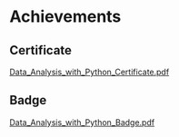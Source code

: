 

# Achievements
## Certificate
[Data_Analysis_with_Python_Certificate.pdf](https://prod-files-secure.s3.us-west-2.amazonaws.com/03e82b26-cccb-4906-bb56-adabcbdc0655/1aa3a050-2338-4a85-85d5-899bad17a31c/Data_Analysis_with_Python_Certificate.pdf?X-Amz-Algorithm=AWS4-HMAC-SHA256&X-Amz-Content-Sha256=UNSIGNED-PAYLOAD&X-Amz-Credential=ASIAZI2LB4666DN6LM5W%2F20250203%2Fus-west-2%2Fs3%2Faws4_request&X-Amz-Date=20250203T191206Z&X-Amz-Expires=3600&X-Amz-Security-Token=IQoJb3JpZ2luX2VjEAMaCXVzLXdlc3QtMiJGMEQCIGqdmzzgyKosltN0kbB%2FR3Jx4q%2BrDNTQKUEbXZBihkcaAiAOEiH0rFwMAScsT0Quvm3F9IvOk4dfrggt2NVIpHsAnyr%2FAwgcEAAaDDYzNzQyMzE4MzgwNSIMNPqP19irqdH20%2FIgKtwD1235dmLoHt5a3LWrueLwdPW8qkg%2BXcDLEcYQbeEhwwuZccZzeAwm8TOLdey3yfS2ojyK6d9AkACNJzyoAnRJ8aaz7kP4w8lkmsKL12w%2BL%2F1tUZot6LUzPbd%2FIAPQnZ89uq5yYlnPjxxs460DtcJ4Bo%2ByVXo5r%2FEEu6jtjd51oZsYrmjXeH6dCrxR43JhhTEnsFXDEXV3%2Br7y1YCPQt9folP9Hlc4nLHzDbuTfRX0%2F0wWsAf34ySEAbX07IphqABMiguY4V3mOQI%2Fph6q0h4l5VcgbaDnZCVyNg7salcmybF8bA8K1O%2B6xDUIjagZ5baUqZbC%2FjU9f59%2BLiKucWufgrAsG2%2FM82mPepXsNV9e4UdipVp61TrBUtQ7ypFUbs9OowqMQ2mha2egCAGkNWVBkLPdpibNsdSYGbcZQeZAQ9zSE5ghl0yMzXFhhVHniPf4225YluQoK5VEFJzw%2ByY83Dt8%2F%2F6bS%2BILP4DO106FxcxWbelF19HCRD%2BR%2BQ1kp1KLB3gYyvWUnEmAzJol7qb1i8H2Z3WNQm85CrfxOISH8iMOv9L6Ngl3m6Aac7mI1eJTpjK71LLrXQeA4zNPgoJyCpnVzZrqLD78nesLr%2FQ4tRxlVeZVR9CKvj15JEYwo6KEvQY6pgGa7%2BclBHNquZ6XnzduMws5eyeIYyRzK2yV3WQfwqvI160jhSTa%2B2AMLfqN0gRmhH4ngdufO%2Bd6RpybRXlsbrd8po1mcn6zbpRLU0fIwyn1gCXs%2BonXIpCz2LPF3zO4qcQq7ePIUN0GAvFLplfd5E1jpOxnzSdMt9s6ZXK9fXPt%2BId2qUClnkwr8xzD5ZEIrm21bw%2FW1O%2BZc93utfeQ7C3hAgCuADvI&X-Amz-Signature=5c005b568fef1916be968fda52286ad169d28648123995519b86d7084584b10d&X-Amz-SignedHeaders=host&x-id=GetObject)
## Badge
[Data_Analysis_with_Python_Badge.pdf](https://prod-files-secure.s3.us-west-2.amazonaws.com/03e82b26-cccb-4906-bb56-adabcbdc0655/4fa9bcf8-b584-40dd-8775-c0bfadf6a6f0/Data_Analysis_with_Python_Badge.pdf?X-Amz-Algorithm=AWS4-HMAC-SHA256&X-Amz-Content-Sha256=UNSIGNED-PAYLOAD&X-Amz-Credential=ASIAZI2LB4666DN6LM5W%2F20250203%2Fus-west-2%2Fs3%2Faws4_request&X-Amz-Date=20250203T191206Z&X-Amz-Expires=3600&X-Amz-Security-Token=IQoJb3JpZ2luX2VjEAMaCXVzLXdlc3QtMiJGMEQCIGqdmzzgyKosltN0kbB%2FR3Jx4q%2BrDNTQKUEbXZBihkcaAiAOEiH0rFwMAScsT0Quvm3F9IvOk4dfrggt2NVIpHsAnyr%2FAwgcEAAaDDYzNzQyMzE4MzgwNSIMNPqP19irqdH20%2FIgKtwD1235dmLoHt5a3LWrueLwdPW8qkg%2BXcDLEcYQbeEhwwuZccZzeAwm8TOLdey3yfS2ojyK6d9AkACNJzyoAnRJ8aaz7kP4w8lkmsKL12w%2BL%2F1tUZot6LUzPbd%2FIAPQnZ89uq5yYlnPjxxs460DtcJ4Bo%2ByVXo5r%2FEEu6jtjd51oZsYrmjXeH6dCrxR43JhhTEnsFXDEXV3%2Br7y1YCPQt9folP9Hlc4nLHzDbuTfRX0%2F0wWsAf34ySEAbX07IphqABMiguY4V3mOQI%2Fph6q0h4l5VcgbaDnZCVyNg7salcmybF8bA8K1O%2B6xDUIjagZ5baUqZbC%2FjU9f59%2BLiKucWufgrAsG2%2FM82mPepXsNV9e4UdipVp61TrBUtQ7ypFUbs9OowqMQ2mha2egCAGkNWVBkLPdpibNsdSYGbcZQeZAQ9zSE5ghl0yMzXFhhVHniPf4225YluQoK5VEFJzw%2ByY83Dt8%2F%2F6bS%2BILP4DO106FxcxWbelF19HCRD%2BR%2BQ1kp1KLB3gYyvWUnEmAzJol7qb1i8H2Z3WNQm85CrfxOISH8iMOv9L6Ngl3m6Aac7mI1eJTpjK71LLrXQeA4zNPgoJyCpnVzZrqLD78nesLr%2FQ4tRxlVeZVR9CKvj15JEYwo6KEvQY6pgGa7%2BclBHNquZ6XnzduMws5eyeIYyRzK2yV3WQfwqvI160jhSTa%2B2AMLfqN0gRmhH4ngdufO%2Bd6RpybRXlsbrd8po1mcn6zbpRLU0fIwyn1gCXs%2BonXIpCz2LPF3zO4qcQq7ePIUN0GAvFLplfd5E1jpOxnzSdMt9s6ZXK9fXPt%2BId2qUClnkwr8xzD5ZEIrm21bw%2FW1O%2BZc93utfeQ7C3hAgCuADvI&X-Amz-Signature=4dc5ddbd9d90c9d37dab9a0ce8e4323b4a3781bfe34597f138e7da4b791dcc65&X-Amz-SignedHeaders=host&x-id=GetObject)

